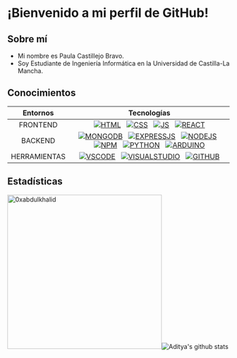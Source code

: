 # ¡Bienvenido a mi perfil de GitHub!
## Sobre mí

- Mi nombre es Paula Castillejo Bravo.
- Soy Estudiante de Ingeniería Informática​ en la Universidad de Castilla-La Mancha​.

## Conocimientos

| Entornos | Tecnologías |
| :---: | :---: |
| FRONTEND | [![HTML](https://skillicons.dev/icons?i=html)](https://www.w3schools.com/html/) &nbsp;  [![CSS](https://skillicons.dev/icons?i=css)](https://www.w3schools.com/css/) &nbsp; [![JS](https://skillicons.dev/icons?i=js)](https://developer.mozilla.org/en-US/docs/Web/JavaScript) &nbsp; [![REACT](https://skillicons.dev/icons?i=react&theme=light)](https://react.dev/) |
| BACKEND | [![MONGODB](https://skillicons.dev/icons?i=mongodb)](https://mongodb.com) &nbsp; [![EXPRESSJS](https://skillicons.dev/icons?i=express&theme=light)](https://expressjs.com/)  &nbsp; [![NODEJS](https://skillicons.dev/icons?i=nodejs&theme=light)](https://nodejs.org/en) &nbsp; [![NPM](https://skillicons.dev/icons?i=npm&theme=light)](https://www.npmjs.com/) &nbsp; [![PYTHON](https://skillicons.dev/icons?i=py&theme=light)](https://python.org/) &nbsp; [![ARDUINO](https://skillicons.dev/icons?i=arduino)](https://www.arduino.cc/) |
| HERRAMIENTAS | [![VSCODE](https://skillicons.dev/icons?i=vscode&theme=light)](https://www.vscode.com/) &nbsp; [![VISUALSTUDIO](https://skillicons.dev/icons?i=visualstudio&theme=light)](https://visualstudio.microsoft.com/es/) &nbsp; [![GITHUB](https://skillicons.dev/icons?i=github&theme=light)](https://www.github.com/) |


## Estadísticas

<img src="https://github-readme-stats.vercel.app/api/top-langs?username=PaulaCastillejoBravo&show_icons=true&locale=es&layout=compact&line_height=20&title_color=7A7ADB&icon_color=2234AE&text_color=D3D3D3&bg_color=0,000000,130F40" width="350"  alt="0xabdulkhalid"/>![Aditya's github stats](https://github-readme-stats.vercel.app/api?username=PaulaCastillejoBravo&show_icons=true&theme=tokyonight&locale=es)


<!--
**PAULACASTILLEJOBRAVO/PaulaCastillejoBravo** is a ✨ _special_ ✨ repository because its `README.md` (this file) appears on your GitHub profile.

Here are some ideas to get you started:

- 🔭 I’m currently working on ...
- 🌱 I’m currently learning ...
- 👯 I’m looking to collaborate on ...
- 🤔 I’m looking for help with ...
- 💬 Ask me about ...
- 📫 How to reach me: ...
- 😄 Pronouns: ...
- ⚡ Fun fact: ...
-->

